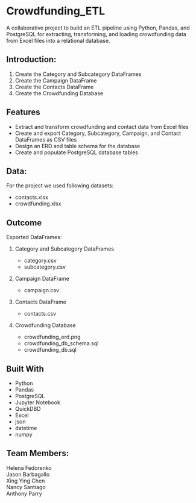 # Crowdfunding_ETL
A collaborative project to build an ETL pipeline using Python, Pandas, and PostgreSQL for extracting, transforming, and loading crowdfunding data from Excel files into a relational database.



## Introduction:

1. Create the Category and Subcategory DataFrames
2. Create the Campaign DataFrame
3. Create the Contacts DataFrame
4. Create the Crowdfunding Database

## Features

- Extract and transform crowdfunding and contact data from Excel files
- Create and export Category, Subcategory, Campaign, and Contact DataFrames as CSV files
- Design an ERD and table schema for the database
- Create and populate PostgreSQL database tables

## Data:
For the project we used following datasets: 

- contacts.xlsx
- crowdfunding.xlsx

## Outcome

Exported DataFrames:

1. Category and Subcategory DataFrames
   - category.csv
   - subcategory.csv

2. Campaign DataFrame
   - campaign.csv

3. Contacts DataFrame
   - contacts.csv
 
4. Crowdfunding Database
   - crowdfunding_erd.png
   - crowdfunding_db_schema.sql
   - crowdfunding_db.sql






## Built With

- Python
- Pandas
- PostgreSQL
- Jupyter Notebook
- QuickDBD 
- Excel
- json
- datetime
- numpy




## Team Members:

Helena Fedorenko  
Jason Barbagallo  
Xing Ying Chen  
Nancy Santiago  
Anthony Parry 
